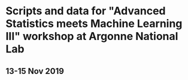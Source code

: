 # Scripts and data for "Advanced Statistics meets Machine Learning III" workshop at Argonne National Lab

## 13-15 Nov 2019
